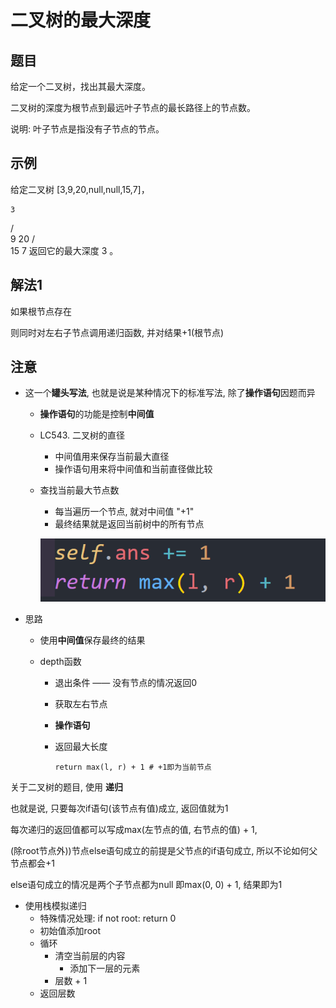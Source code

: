 
# 二叉树的最大深度

## 题目

给定一个二叉树，找出其最大深度。

二叉树的深度为根节点到最远叶子节点的最长路径上的节点数。

说明: 叶子节点是指没有子节点的节点。

## 示例

给定二叉树 [3,9,20,null,null,15,7]，

    3
   / \
  9  20
    /  \
   15   7
返回它的最大深度 3 。

## 解法1

如果根节点存在

则同时对左右子节点调用递归函数, 并对结果+1(根节点)

## 注意



* 这一个**罐头写法**, 也就是说是某种情况下的标准写法, 除了**操作语句**因题而异

  * **操作语句**的功能是控制**中间值**

  * LC543. 二叉树的直径

    * 中间值用来保存当前最大直径
    * 操作语句用来将中间值和当前直径做比较

  * 查找当前最大节点数

    * 每当遍历一个节点, 就对中间值 "+1"
    * 最终结果就是返回当前树中的所有节点

    ![](https://raw.githubusercontent.com/WeiS49/Bilder/main/img/leetcode/part/104_allNode.png)

* 思路

  * 使用**中间值**保存最终的结果

  * depth函数

    * 退出条件 —— 没有节点的情况返回0

    * 获取左右节点

    * **操作语句**

    * 返回最大长度

      ```
      return max(l, r) + 1 # +1即为当前节点
      ```

      

      





关于二叉树的题目, 使用 **递归**

也就是说, 只要每次if语句(该节点有值)成立, 返回值就为1

每次递归的返回值都可以写成max(左节点的值, 右节点的值) + 1, 

(除root节点外))节点else语句成立的前提是父节点的if语句成立, 所以不论如何父节点都会+1

else语句成立的情况是两个子节点都为null
即max(0, 0) + 1, 结果即为1



* 使用栈模拟递归
  * 特殊情况处理: if not root: return 0
  * 初始值添加root
  * 循环
    * 清空当前层的内容
      * 添加下一层的元素
    * 层数 + 1
  * 返回层数







